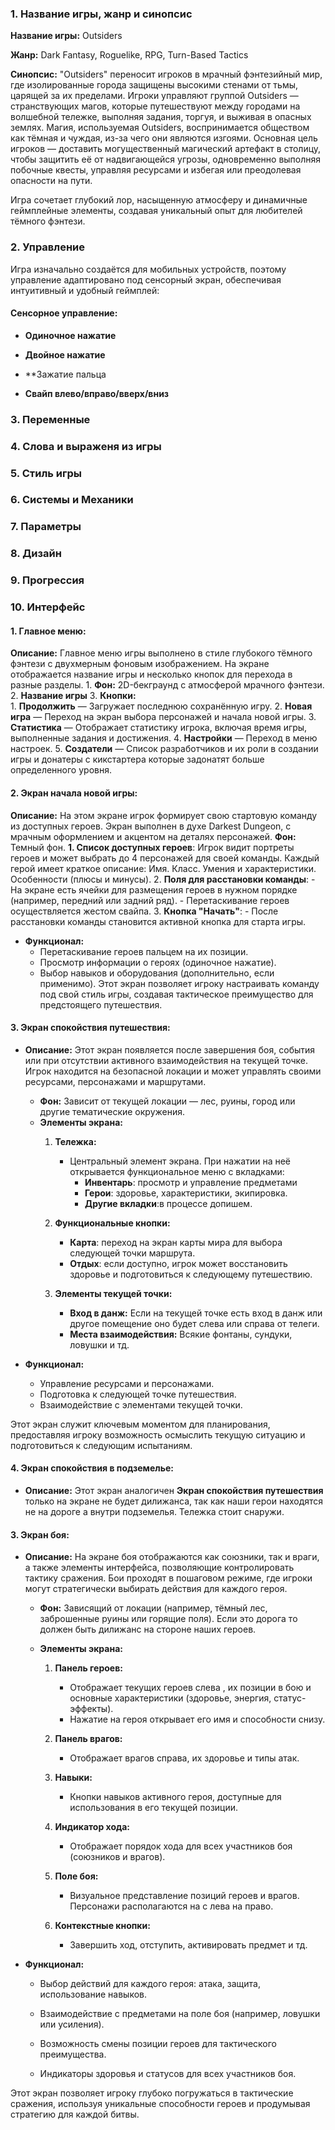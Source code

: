 ### 1. Название игры, жанр и синопсис

**Название игры:** Outsiders

**Жанр:** Dark Fantasy, Roguelike, RPG, Turn-Based Tactics

**Синопсис:** "Outsiders" переносит игроков в мрачный фэнтезийный мир, где изолированные города защищены высокими стенами от тьмы, царящей за их пределами. Игроки управляют группой Outsiders — странствующих магов, которые путешествуют между городами на волшебной тележке, выполняя задания, торгуя, и выживая в опасных землях. Магия, используемая Outsiders, воспринимается обществом как тёмная и чуждая, из-за чего они являются изгоями. Основная цель игроков — доставить могущественный магический артефакт в столицу, чтобы защитить её от надвигающейся угрозы, одновременно выполняя побочные квесты, управляя ресурсами и избегая или преодолевая опасности на пути.

Игра сочетает глубокий лор, насыщенную атмосферу и динамичные геймплейные элементы, создавая уникальный опыт для любителей тёмного фэнтези.
### 2. Управление

Игра изначально создаётся для мобильных устройств, поэтому управление адаптировано под сенсорный экран, обеспечивая интуитивный и удобный геймплей:

#### Сенсорное управление:

- **Одиночное нажатие** 
    
- **Двойное нажатие** 
	
- **Зажатие пальца 
    
- **Свайп влево/вправо/вверх/вниз**


### 3. Переменные

### 4. Слова и выраженя из игры

### 5. Стиль игры

### 6. Системы и Механики

### 7. Параметры

### 8. Дизайн

### 9. Прогрессия

### 10. Интерфейс

#### 1. Главное меню: 
**Описание:** Главное меню игры выполнено в стиле глубокого тёмного фэнтези с двухмерным фоновым изображением. На экране отображается название игры и несколько кнопок для перехода в разные разделы.
	1. **Фон:** 2D-бекграунд с атмосферой мрачного фэнтези.
	2. **Название игры**
	3. **Кнопки:**  
		1. **Продолжить** — Загружает последнюю сохранённую игру.
		2. **Новая игра** — Переход на экран выбора персонажей и начала новой игры.
		3. **Статистика** — Отображает статистику игрока, включая время игры, выполненные задания и достижения.
		4. **Настройки** — Переход в меню настроек.
		5. **Создатели** — Список разработчиков и их роли в создании игры и донатеры с кикстартера которые задонатят больше определенного уровня.

#### 2. Экран начала новой игры:
**Описание:** На этом экране игрок формирует свою стартовую команду из доступных героев. Экран выполнен в духе Darkest Dungeon, с мрачным оформлением и акцентом на деталях персонажей.
	 **Фон:** Темный фон.
	**1. Список доступных героев**:
	Игрок видит портреты героев и может выбрать до 4 персонажей для своей команды. Каждый герой имеет краткое описание:
		   Имя.  Класс. Умения и характеристики.
		   Особенности (плюсы и минусы).
    2. **Поля для расстановки команды**:
            - На экране есть ячейки для размещения героев в нужном порядке (например, передний или задний ряд).
            - Перетаскивание героев осуществляется жестом свайпа.
    3. **Кнопка "Начать"**:
            - После расстановки команды становится активной кнопка для старта игры.
- **Функционал:**
    - Перетаскивание героев пальцем на их позиции.
    - Просмотр информации о героях (одиночное нажатие).
    - Выбор навыков и оборудования (дополнительно, если применимо).
Этот экран позволяет игроку настраивать команду под свой стиль игры, создавая тактическое преимущество для предстоящего путешествия.

#### 3. Экран спокойствия путешествия:
- **Описание:** Этот экран появляется после завершения боя, события или при отсутствии активного взаимодействия на текущей точке. Игрок находится на безопасной локации и может управлять своими ресурсами, персонажами и маршрутами.
    - **Фон:** Зависит от текущей локации — лес, руины, город или другие тематические окружения.
    - **Элементы экрана:**
        1. **Тележка:**
            - Центральный элемент экрана. При нажатии на неё открывается функциональное меню с вкладками:
                - **Инвентарь**: просмотр и управление предметами
                - **Герои**: здоровье, характеристики, экипировка.
                - **Другие вкладки**:в процессе допишем.
                    
        2. **Функциональные кнопки:**
            - **Карта**: переход на экран карты мира для выбора следующей точки маршрута.
            - **Отдых**: если доступно, игрок может восстановить здоровье и подготовиться к следующему путешествию.
                
        3. **Элементы текущей точки:**
            - **Вход в данж:** Если на текущей точке есть вход в данж или другое помещение оно будет слева или справа от телеги.
            - **Места взаимодействия:** Всякие фонтаны, сундуки, ловушки и тд.  
                
- **Функционал:**
    - Управление ресурсами и персонажами.
    - Подготовка к следующей точке путешествия.
    - Взаимодействие с элементами текущей точки.

Этот экран служит ключевым моментом для планирования, предоставляя игроку возможность осмыслить текущую ситуацию и подготовиться к следующим испытаниям.

#### 4. Экран спокойствия в подземелье:
- **Описание:** Этот экран аналогичен **Экран спокойствия путешествия** только на экране не будет дилижанса, так как наши герои находятся не на дороге а внутри подземелья. Тележка стоит снаружи. 

#### 3. Экран боя:

- **Описание:** На экране боя отображаются как союзники, так и враги, а также элементы интерфейса, позволяющие контролировать тактику сражения. Бои проходят в пошаговом режиме, где игроки могут стратегически выбирать действия для каждого героя.
    
    - **Фон:** Зависящий от локации (например, тёмный лес, заброшенные руины или горящие поля). Если это дорога то должен быть дилижанс на стороне наших героев. 
        
    - **Элементы экрана:**
        1. **Панель героев:**
            - Отображает текущих героев слева , их позиции в бою и основные характеристики (здоровье, энергия, статус-эффекты).
            - Нажатие на героя открывает его имя и способности снизу.
                
        2. **Панель врагов:**
            - Отображает врагов справа, их здоровье и типы атак.
                
        3. **Навыки:**
            - Кнопки навыков активного героя, доступные для использования в его текущей позиции.
                
        4. **Индикатор хода:**
            - Отображает порядок хода для всех участников боя (союзников и врагов).
                
        5. **Поле боя:**
            - Визуальное представление позиций героев и врагов. Персонажи располагаются на с лева на право.
                
        6. **Контекстные кнопки:**
            - Завершить ход, отступить, активировать предмет и тд.
                
- **Функционал:**
    
    - Выбор действий для каждого героя: атака, защита, использование навыков.
        
    - Взаимодействие с предметами на поле боя (например, ловушки или усиления).
        
    - Возможность смены позиции героев для тактического преимущества.
        
    - Индикаторы здоровья и статусов для всех участников боя.
        

Этот экран позволяет игроку глубоко погружаться в тактические сражения, используя уникальные способности героев и продумывая стратегию для каждой битвы.